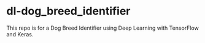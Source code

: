 # dl-dog_breed_identifier

This repo is for a Dog Breed Identifier using Deep Learning with TensorFlow and Keras.
